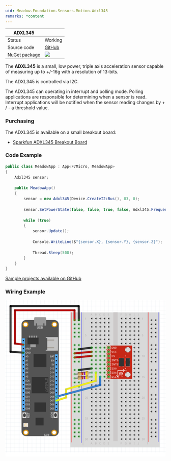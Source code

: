 ```yaml
---
uid: Meadow.Foundation.Sensors.Motion.Adxl345
remarks: *content
---
```


| ADXL345       |             |
|---------------|-------------|
| Status        | Working     |
| Source code   | [GitHub](https://github.com/WildernessLabs/Meadow.Foundation/tree/master/Source/Meadow.Foundation.Peripherals/Sensors.Motion.Adxl345) |
| NuGet package | <img src="https://img.shields.io/nuget/v/Meadow.Foundation.Sensors.Motion.Adxl345.svg?label=NuGet" style="width: auto;" /> |

The **ADXL345** is a small, low power, triple axis acceleration sensor capable of measuring up to +/-16g with a resolution of 13-bits.

The ADXL345 is controlled via I2C.


The ADXL345 can operating in interrupt and polling mode. Polling applications are responsible for determining when a sensor is read.  Interrupt applications will be notified when the sensor reading changes by + / - a threshold value.

### Purchasing

The ADXL345 is available on a small breakout board:

* [Sparkfun ADXL345 Breakout Board](https://www.sparkfun.com/products/9836)

### Code Example

```csharp
public class MeadowApp : App<F7Micro, MeadowApp>
{
    Adxl345 sensor;

    public MeadowApp()
    {
        sensor = new Adxl345(Device.CreateI2cBus(), 83, 0);

        sensor.SetPowerState(false, false, true, false, Adxl345.Frequency.EightHz);

        while (true)
        {
            sensor.Update();

            Console.WriteLine($"{sensor.X}, {sensor.Y}, {sensor.Z}");

            Thread.Sleep(500);
        } 
    }
}
```

[Sample projects available on GitHub](https://github.com/WildernessLabs/Meadow.Foundation/tree/master/Source/Meadow.Foundation.Peripherals/Sensors.Motion.Adxl345/Samples/) 

### Wiring Example

![](../../API_Assets/Meadow.Foundation.Sensors.Motion.ADXL345/ADXL345.svg)